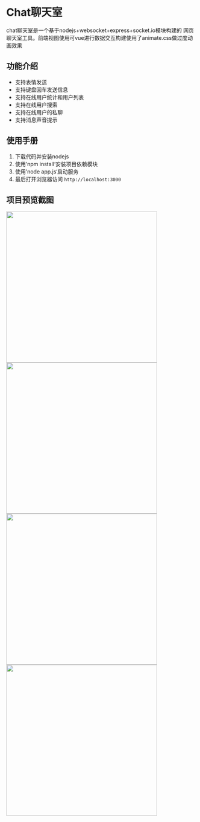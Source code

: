 Chat聊天室
===
 
chat聊天室是一个基于nodejs+websocket+express+socket.io模块构建的
网页聊天室工具。前端视图使用可vue进行数据交互构建使用了animate.css做过度动画效果

功能介绍
---
* 支持表情发送
* 支持键盘回车发送信息
* 支持在线用户统计和用户列表
* 支持在线用户搜索
* 支持在线用户的私聊
* 支持消息声音提示

使用手册
---
1. 下载代码并安装nodejs
2. 使用’npm install‘安装项目依赖模块
3. 使用’node app.js‘启动服务
4. 最后打开浏览器访问 `http://localhost:3000`

项目预览截图
---
<img src='http://cleverqin.oschina.io/img/screen%20(1).png' width='400px'>
<img src='http://cleverqin.oschina.io/img/screen%20(2).png' width='400px'>
<img src='http://cleverqin.oschina.io/img/screen%20(3).png' width='400px'>
<img src='http://cleverqin.oschina.io/img/screen%20(4).png' width='400px'>

